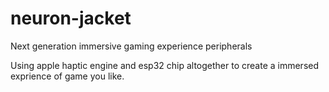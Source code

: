 # neuron-jacket
Next generation immersive gaming experience peripherals

Using apple haptic engine and esp32 chip altogether to create a immersed exprience of game you like.
